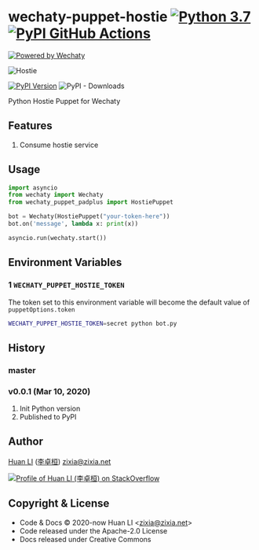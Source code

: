 # wechaty-puppet-hostie [![Python 3.7](https://img.shields.io/badge/python-3.7+-blue.svg)](https://www.python.org/downloads/release/python-370/) [![PyPI GitHub Actions](https://github.com/wechaty/python-wechaty-puppet-hostie/workflows/PyPI/badge.svg)](https://github.com/wechaty/python-wechaty-puppet/actions?query=workflow%3APyPI)

[![Powered by Wechaty](https://img.shields.io/badge/Powered%20By-Wechaty-brightgreen.svg)](https://github.com/wechaty/wechaty)

![Hostie](https://wechaty.github.io/wechaty-puppet-hostie/images/hostie.png)

[![PyPI Version](https://img.shields.io/pypi/v/wechaty-puppet-hostie?color=blue)](https://pypi.org/project/wechaty-puppet-hostie)
![PyPI - Downloads](https://img.shields.io/pypi/dm/wechaty-puppet-hostie?color=blue)

Python Hostie Puppet for Wechaty

## Features

1. Consume hostie service

## Usage

```python
import asyncio
from wechaty import Wechaty
from wechaty_puppet_padplus import HostiePuppet

bot = Wechaty(HostiePuppet("your-token-here"))
bot.on('message', lambda x: print(x))

asyncio.run(wechaty.start())
```

## Environment Variables

### 1 `WECHATY_PUPPET_HOSTIE_TOKEN`

The token set to this environment variable will become the default value of `puppetOptions.token`

```sh
WECHATY_PUPPET_HOSTIE_TOKEN=secret python bot.py
```

## History

### master

### v0.0.1 (Mar 10, 2020)

1. Init Python version
1. Published to PyPI

## Author

[Huan LI](https://github.com/huan) ([李卓桓](http://linkedin.com/in/zixia)) zixia@zixia.net

[![Profile of Huan LI (李卓桓) on StackOverflow](https://stackexchange.com/users/flair/265499.png)](https://stackexchange.com/users/265499)

## Copyright & License

* Code & Docs © 2020-now Huan LI \<zixia@zixia.net\>
* Code released under the Apache-2.0 License
* Docs released under Creative Commons
